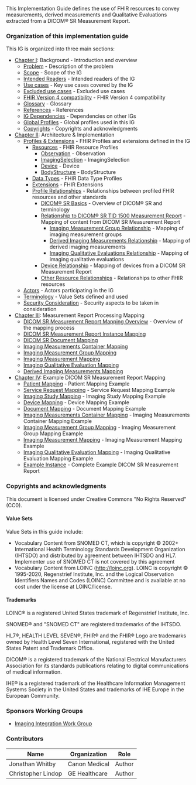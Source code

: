 This Implementation Guide defines the use of FHIR resources to convey measurements, derived measurements and  Qualitative Evaluations extracted from a DICOM® SR Measurement Report.

### Organization of this implementation guide

This IG is organized into three main sections:

* [Chapter I](background.html): Background - Introduction and overview
    * [Problem](background.html#problem) - Description of the problem
    * [Scope](background.html#scope) - Scope of the IG
    * [Intended Readers](background.html#intended-readers) - Intended readers of the IG
    * [Use cases](background.html#use-cases) - Key use cases covered by the IG
    * [Excluded use cases](background.html#excluded-use-cases) - Excluded use cases
    * [FHIR Version 4 compatibility](background.html#fhir-version-4-compatibility) - FHIR Version 4 compatibility
    * [Glossary](background.html#glossary) - Glossary
    * [References](background.html#references) - References
    * [IG Dependencies](background.html#ig-dependencies) - Dependencies on other IGs
    * [Global Profiles](background.html#global-profiles) - Global profiles used in this IG
    * [Copyrights](background.html#copyrights) - Copyrights and acknowledgments
* [Chapter II](architecture.html): Architecture & Implementation
    * [Profiles & Extensions](architecture.html#profiles--extensions) - FHIR Profiles and extensions defined in the IG
      * [Resources](architecture.html#resource-profiles) - FHIR Resource Profiles
        * [Observation](architecture.html#observation) - Observation
        * [ImagingSelection](architecture.html#imagingselection) - ImagingSelection
        * [Device](architecture.html#device) - Device
        * [BodyStructure](architecture.html#bodystructure) - BodyStructure
      * [Data Types](architecture.html#supporting-datatype-profiles) - FHIR Data Type Profiles
      * [Extensions](architecture.html#supporting-extensions) - FHIR Extensions
      * [Profile Relationships](architecture.html#profile-relationships) - Relationships between profiled FHIR resources and other standards
        * [DICOM® SR Basics](architecture.html#dicom-sr-basics) - Overview of DICOM® SR and terminology
        * [Relationship to DICOM® SR TID 1500 Measurement Report](architecture.html#relationship-to-dicom-sr-tid-1500-measurement-report) - Mapping of content from DICOM SR Measurement Report
          * [Imaging Measurement Group Relationship](architecture.html#imaging-measurement-group-relationship) - Mapping of imaging measurement groups
          * [Derived Imaging Measurements Relationship](architecture.html#derived-imaging-measurements-relationship) - Mapping of derived imaging measurements
          * [Imaging Qualitative Evaluations Relationship](architecture.html#imaging-qualitative-evaluations-relationship) - Mapping of imaging qualitative evaluations
        * [Device Relationship](architecture.html#device-relationship) - Mapping of devices from a DICOM SR Measurement Report
        * [Other Resource Relationships](architecture.html#other-resource-relationships) - Relationships to other FHIR resources
    * [Actors](architecture.html#actors) - Actors participating in the IG
    * [Terminology](architecture.html#terminology) - Value Sets defined and used
    * [Security Consideration](architecture.html#security-consideration) - Security aspects to be taken in consideration
* [Chapter III](mapping.html): Measurement Report Processing Mapping
    * [DICOM SR Measurement Report Mapping Overview](mapping.html#dicom-sr-measurement-report-mapping-overview) - Overview of the mapping process
    * [DICOM SR Measurement Report Instance Mapping](mapping.html#dicom-sr-measurement-report-instance-mapping)
    * [DICOM SR Document Mapping](mapping.html#document-ie-mapping)
    * [Imaging Measurements Container Mapping](mapping.html#imaging-measurements-container-mapping)
    * [Imaging Measurement Group Mapping](mapping.html#imaging-measurement-group-mapping)
    * [Imaging Measurement Mapping](mapping.html#imaging-measurement-mapping)
    * [Imaging Qualitative Evaluation Mapping](mapping.html#imaging-qualitative-evaluation-mapping)
    * [Derived Imaging Measurements Mapping](mapping.html#derived-imaging-measurement-mapping)
* [Chapter IV](example.html): Example DICOM SR Measurement Report Mapping
    * [Patient Mapping](example.html#example-patient-mapping) - Patient Mapping Example
    * [Service Request Mapping](example.html#example-servicerequest-mapping) - Service Request Mapping Example
    * [Imaging Study Mapping](example.html#example-imagingstudy-mapping) - Imaging Study Mapping Example
    * [Device Mapping](example.html#example-device-mapping) - Device Mapping Example
    * [Document Mapping](example.html#example-document-mapping) - Document Mapping Example
    * [Imaging Measurements Container Mapping](example.html#example-imaging-measurement-container-mapping) - Imaging Measurements Container Mapping Example
    * [Imaging Measurement Group Mapping](example.html#example-imaging-measurement-group-mapping) - Imaging Measurement Group Mapping Example
    * [Imaging Measurement Mapping](example.html#example-imaging-measurement-mapping) - Imaging Measurement Mapping Example
    * [Imaging Qualitative Evaluation Mapping](example.html#example-imaging-qualitative-evaluation-mapping) - Imaging Qualitative Evaluation Mapping Example
    * [Example Instance](example.html#example-measurement-report) - Complete Example DICOM SR Measurement Report

### Copyrights and acknowledgments

This document is licensed under Creative Commons "No Rights Reserved" (CC0).

#### Value Sets
Value Sets in this guide include:

* Vocabulary Content from SNOMED CT, which is copyright © 2002+ International Health Terminology Standards Development Organization (IHTSDO) and distributed by agreement between IHTSDO and HL7. Implementer use of SNOMED CT is not covered by this agreement
* Vocabulary Content from LOINC (http://loinc.org). LOINC is copyright © 1995-2020, Regenstrief Institute, Inc. and the Logical Observation Identifiers Names and Codes (LOINC) Committee and is available at no cost under the license at LOINC/license.

#### Trademarks
LOINC® is a registered United States trademark of Regenstrief Institute, Inc.

SNOMED® and "SNOMED CT" are registered trademarks of the IHTSDO.

HL7®, HEALTH LEVEL SEVEN®, FHIR® and the FHIR® Logo are trademarks owned by Health Level Seven International, registered with the United States Patent and Trademark Office.

DICOM® is a registered trademark of the National Electrical Manufacturers Association for its standards publications relating to digital communications of medical information.

IHE® is a registered trademark of the Healthcare Information Management Systems Society in the United States and trademarks of IHE Europe in the European Community.

### Sponsors Working Groups
* [Imaging Integration Work Group](http://www.hl7.org/Special/committees/imagemgt)

### Contributors

| Name | Organization | Role |
| ---- | ---- | ---- |
| Jonathan Whitby | Canon Medical | Author |
| Christopher Lindop | GE Healthcare | Author |
